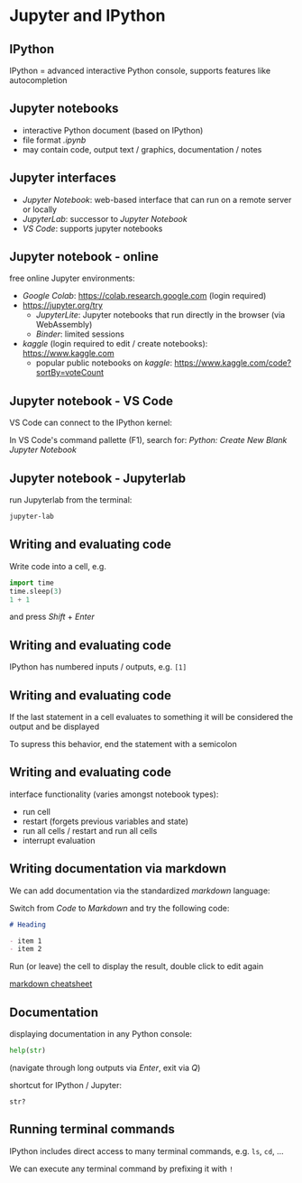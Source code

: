 # Jupyter and IPython

## IPython

IPython = advanced interactive Python console, supports features like autocompletion

## Jupyter notebooks

- interactive Python document (based on IPython)
- file format _.ipynb_
- may contain code, output text / graphics, documentation / notes

## Jupyter interfaces

- _Jupyter Notebook_: web-based interface that can run on a remote server or locally
- _JupyterLab_: successor to _Jupyter Notebook_
- _VS Code_: supports jupyter notebooks

## Jupyter notebook - online

free online Jupyter environments:

- _Google Colab_: <a href="https://colab.research.google.com" target="_blank">https://colab.research.google.com</a> (login required)
- <https://jupyter.org/try>
  - _JupyterLite_: Jupyter notebooks that run directly in the browser (via WebAssembly)
  - _Binder_: limited sessions
- _kaggle_ (login required to edit / create notebooks): <a href="https://www.kaggle.com" target="_blank">https://www.kaggle.com</a>
  - popular public notebooks on _kaggle_: <a href="https://www.kaggle.com/code?sortBy=voteCount" target="_blank">https://www.kaggle.com/code?sortBy=voteCount</a>

## Jupyter notebook - VS Code

VS Code can connect to the IPython kernel:

In VS Code's command pallette (F1), search for: _Python: Create New Blank Jupyter Notebook_

<!-- pip install ipykernel - will install ipython, jupyter-core, jupyter-client -->

## Jupyter notebook - Jupyterlab

run Jupyterlab from the terminal:

```bash
jupyter-lab
```

## Writing and evaluating code

Write code into a cell, e.g.

```py
import time
time.sleep(3)
1 + 1
```

and press _Shift_ + _Enter_

## Writing and evaluating code

IPython has numbered inputs / outputs, e.g. `[1]`

## Writing and evaluating code

If the last statement in a cell evaluates to something it will be considered the output and be displayed

To supress this behavior, end the statement with a semicolon

## Writing and evaluating code

interface functionality (varies amongst notebook types):

- run cell
- restart (forgets previous variables and state)
- run all cells / restart and run all cells
- interrupt evaluation

## Writing documentation via markdown

We can add documentation via the standardized _markdown_ language:

Switch from _Code_ to _Markdown_ and try the following code:

```md
# Heading

- item 1
- item 2
```

Run (or leave) the cell to display the result, double click to edit again

<a href="https://github.com/adam-p/markdown-here/wiki/Markdown-Cheatshee" target="_blank">markdown cheatsheet</a>

## Documentation

displaying documentation in any Python console:

```py
help(str)
```

(navigate through long outputs via _Enter_, exit via _Q_)

shortcut for IPython / Jupyter:

```ipython
str?
```

## Running terminal commands

IPython includes direct access to many terminal commands, e.g. `ls`, `cd`, ...

We can execute any terminal command by prefixing it with `!`
